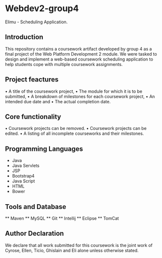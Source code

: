 # Webdev2-group4

Elimu - Scheduling Application.

## Introduction

This repository contains a coursework artifact developed by group 4 as a final project of the Web Platform Development 2 module.
We were tasked to design and implement a web-based coursework scheduling application to help students cope with multiple coursework assignments.

## Project feactures 

•	A title of the coursework project,
•	The module for which it is to be submitted,
•	A breakdown of milestones for each coursework project,
•	An intended due date and
•	The actual completion date.

## Core functionality

•	Coursework projects can be removed.
•	Coursework projects can be edited.
•	A listing of all incomplete courseworks and their milestones.

## Programming Languages

  * Java
  * Java Servlets
  * JSP
  * Bootstrap4
  * Java Script
  * HTML
  * Bower
 
 ## Tools and Database
 
 ** Maven
 ** MySQL
 ** Git
 ** Intellij
 ** Eclipse
 ** TomCat
 
## Author Declaration

We declare that all work submitted for this coursework is the joint work of Cyrose, Ellen, Ticio, Ghislain and Eli alone unless otherwise stated.
  







